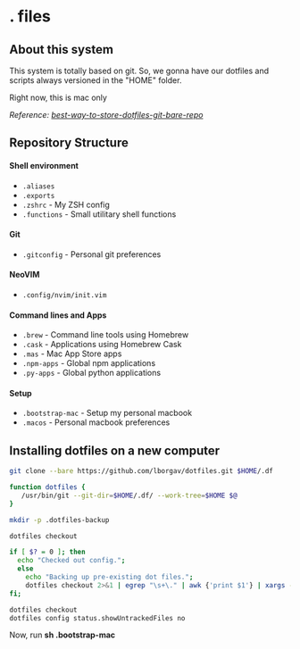 # . files

## About this system

This system is totally based on git.
So, we gonna have our dotfiles and scripts always versioned in the "HOME" folder.

Right now, this is mac only

_Reference: [best-way-to-store-dotfiles-git-bare-repo](https://developer.atlassian.com/blog/2016/02/best-way-to-store-dotfiles-git-bare-repo/)_

## Repository Structure

#### Shell environment

* `.aliases`
* `.exports`
* `.zshrc` - My ZSH config
* `.functions` - Small utilitary shell functions

#### Git

* `.gitconfig` - Personal git preferences

#### NeoVIM

* `.config/nvim/init.vim`

#### Command lines and Apps

* `.brew` - Command line tools using Homebrew
* `.cask` - Applications using Homebrew Cask
* `.mas` - Mac App Store apps
* `.npm-apps` - Global npm applications
* `.py-apps` - Global python applications

#### Setup

* `.bootstrap-mac` - Setup my personal macbook
* `.macos` - Personal macbook preferences

## Installing dotfiles on a new computer

```sh
git clone --bare https://github.com/lborgav/dotfiles.git $HOME/.df

function dotfiles {
   /usr/bin/git --git-dir=$HOME/.df/ --work-tree=$HOME $@
}

mkdir -p .dotfiles-backup

dotfiles checkout

if [ $? = 0 ]; then
  echo "Checked out config.";
  else
    echo "Backing up pre-existing dot files.";
    dotfiles checkout 2>&1 | egrep "\s+\." | awk {'print $1'} | xargs -I{} mv {} .dotfiles-backup/{}
fi;

dotfiles checkout
dotfiles config status.showUntrackedFiles no
```

Now, run **sh .bootstrap-mac**
